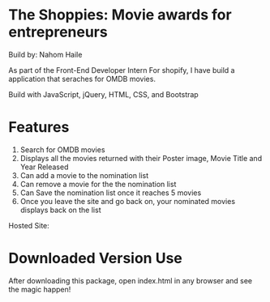 # The Shoppies: Movie awards for entrepreneurs

Build by: Nahom Haile

As part of the Front-End Developer Intern For shopify, I have build a application that seraches for OMDB movies.

Build with JavaScript, jQuery, HTML, CSS, and Bootstrap

# Features

1. Search for OMDB movies
2. Displays all the movies returned with their Poster image, Movie Title and Year Released
3. Can add a movie to the nomination list
4. Can remove a movie for the the nomination list
5. Can Save the nomination list once it reaches 5 movies
6. Once you leave the site and go back on, your nominated movies displays back on the list

Hosted Site:

# Downloaded Version Use

After downloading this package, open index.html in any browser and see the magic happen!
